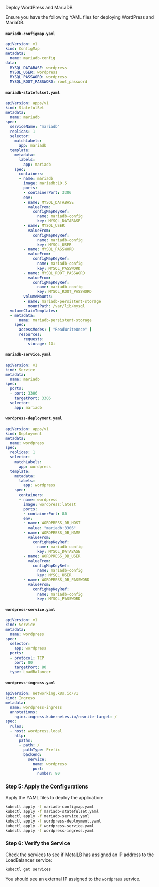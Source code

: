 Deploy WordPress and MariaDB

Ensure you have the following YAML files for deploying WordPress and MariaDB.

#### `mariadb-configmap.yaml`

```yaml
apiVersion: v1
kind: ConfigMap
metadata:
  name: mariadb-config
data:
  MYSQL_DATABASE: wordpress
  MYSQL_USER: wordpress
  MYSQL_PASSWORD: wordpress
  MYSQL_ROOT_PASSWORD: root_password
```

#### `mariadb-statefulset.yaml`

```yaml
apiVersion: apps/v1
kind: StatefulSet
metadata:
  name: mariadb
spec:
  serviceName: "mariadb"
  replicas: 1
  selector:
    matchLabels:
      app: mariadb
  template:
    metadata:
      labels:
        app: mariadb
    spec:
      containers:
      - name: mariadb
        image: mariadb:10.5
        ports:
        - containerPort: 3306
        env:
        - name: MYSQL_DATABASE
          valueFrom:
            configMapKeyRef:
              name: mariadb-config
              key: MYSQL_DATABASE
        - name: MYSQL_USER
          valueFrom:
            configMapKeyRef:
              name: mariadb-config
              key: MYSQL_USER
        - name: MYSQL_PASSWORD
          valueFrom:
            configMapKeyRef:
              name: mariadb-config
              key: MYSQL_PASSWORD
        - name: MYSQL_ROOT_PASSWORD
          valueFrom:
            configMapKeyRef:
              name: mariadb-config
              key: MYSQL_ROOT_PASSWORD
        volumeMounts:
        - name: mariadb-persistent-storage
          mountPath: /var/lib/mysql
  volumeClaimTemplates:
  - metadata:
      name: mariadb-persistent-storage
    spec:
      accessModes: [ "ReadWriteOnce" ]
      resources:
        requests:
          storage: 1Gi
```

#### `mariadb-service.yaml`

```yaml
apiVersion: v1
kind: Service
metadata:
  name: mariadb
spec:
  ports:
  - port: 3306
    targetPort: 3306
  selector:
    app: mariadb
```

#### `wordpress-deployment.yaml`

```yaml
apiVersion: apps/v1
kind: Deployment
metadata:
  name: wordpress
spec:
  replicas: 1
  selector:
    matchLabels:
      app: wordpress
  template:
    metadata:
      labels:
        app: wordpress
    spec:
      containers:
      - name: wordpress
        image: wordpress:latest
        ports:
        - containerPort: 80
        env:
        - name: WORDPRESS_DB_HOST
          value: "mariadb:3306"
        - name: WORDPRESS_DB_NAME
          valueFrom:
            configMapKeyRef:
              name: mariadb-config
              key: MYSQL_DATABASE
        - name: WORDPRESS_DB_USER
          valueFrom:
            configMapKeyRef:
              name: mariadb-config
              key: MYSQL_USER
        - name: WORDPRESS_DB_PASSWORD
          valueFrom:
            configMapKeyRef:
              name: mariadb-config
              key: MYSQL_PASSWORD
```

#### `wordpress-service.yaml`

```yaml
apiVersion: v1
kind: Service
metadata:
  name: wordpress
spec:
  selector:
    app: wordpress
  ports:
  - protocol: TCP
    port: 80
    targetPort: 80
  type: LoadBalancer
```

#### `wordpress-ingress.yaml`

```yaml
apiVersion: networking.k8s.io/v1
kind: Ingress
metadata:
  name: wordpress-ingress
  annotations:
    nginx.ingress.kubernetes.io/rewrite-target: /
spec:
  rules:
  - host: wordpress.local
    http:
      paths:
      - path: /
        pathType: Prefix
        backend:
          service:
            name: wordpress
            port:
              number: 80
```

### Step 5: Apply the Configurations

Apply the YAML files to deploy the application:

```bash
kubectl apply -f mariadb-configmap.yaml
kubectl apply -f mariadb-statefulset.yaml
kubectl apply -f mariadb-service.yaml
kubectl apply -f wordpress-deployment.yaml
kubectl apply -f wordpress-service.yaml
kubectl apply -f wordpress-ingress.yaml
```

### Step 6: Verify the Service

Check the services to see if MetalLB has assigned an IP address to the LoadBalancer service:

```bash
kubectl get services
```

You should see an external IP assigned to the `wordpress` service.
